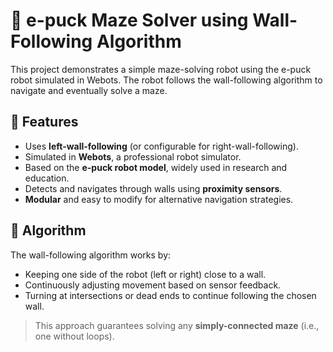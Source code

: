 # 🧱 e-puck Maze Solver using Wall-Following Algorithm

This project demonstrates a simple maze-solving robot using the e-puck robot simulated in Webots. The robot follows the wall-following algorithm to navigate and eventually solve a maze.

## 🚀 Features

- Uses **left-wall-following** (or configurable for right-wall-following).
- Simulated in **Webots**, a professional robot simulator.
- Based on the **e-puck robot model**, widely used in research and education.
- Detects and navigates through walls using **proximity sensors**.
- **Modular** and easy to modify for alternative navigation strategies.

## 🧠 Algorithm

The wall-following algorithm works by:

- Keeping one side of the robot (left or right) close to a wall.
- Continuously adjusting movement based on sensor feedback.
- Turning at intersections or dead ends to continue following the chosen wall.

> This approach guarantees solving any **simply-connected maze** (i.e., one without loops).
